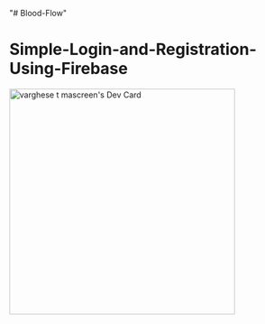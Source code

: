 "# Blood-Flow" 
# Simple-Login-and-Registration-Using-Firebase
<a href="https://app.daily.dev/varghese20"><img src="https://api.daily.dev/devcards/340fa4af909141b8af64afa47703173f.png?r=85o" width="400" alt="varghese t mascreen's Dev Card"/></a>
